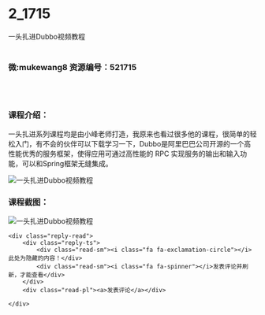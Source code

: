 # 2_1715
一头扎进Dubbo视频教程
<br/></br>
<h3>微:mukewang8 资源编号：521715</h3>
<br/></br>
<h3>课程介绍：</h3>
<p>一头扎进系列课程均是由小峰老师打造，我原来也看过很多他的课程，很简单的轻松入门，有不会的伙伴可以下载学习一下，<a title="查看与 Dubbo 相关的文章" target="_blank">Dubbo</a>是阿里巴巴公司开源的一个高性能优秀的<a target="_blank" rel="noopener">服务框架</a>，使得应用可通过高性能的 RPC 实现服务的输出和输入功能，可以和Spring框架无缝集成。</p>
<p><img src="https://www.ko996.com/wp-content/uploads/img/2018/03/2-207-300x131.png" alt="一头扎进Dubbo视频教程"></p>
<div class="info-desc">
<h3>课程截图：</h3>
<p><img src="https://www.ko996.com/wp-content/uploads/img/2018/03/3-216.png" alt="一头扎进Dubbo视频教程"></p>


	<div class="reply-read">
		<div class="reply-ts">
			<div class="read-sm"><i class="fa fa-exclamation-circle"></i>此处为隐藏的内容！</div>
			<div class="read-sm"><i class="fa fa-spinner"></i>发表评论并刷新，才能查看</div>
		</div>
		<div class="read-pl"><a>发表评论</a></div>
		
    </div>
</div>

